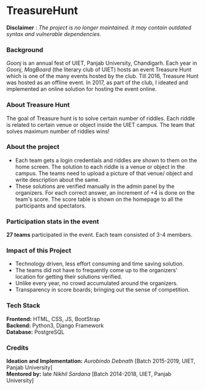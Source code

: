 # TreasureHunt

__Disclaimer__ : _The project is no longer maintained. It may contain outdated syntax and vulnerable dependencies._

### Background
_Goonj_ is an annual fest of UIET, Panjab University, Chandigarh. Each year in _Goonj_, _MagBoard_ (the literary club of UIET) hosts an event Treasure Hunt which is one of the many events hosted by the club. Till 2016, Treasure Hunt was hosted as an offline event. In 2017, as part of the club, I ideated and implemented an online solution for hosting the event online.  
 
### About Treasure Hunt
The goal of Treasure hunt is to solve certain number of riddles. Each riddle is related to certain venue or object inside the UIET campus. The team that solves maximum number of riddles wins!

### About the project
- Each team gets a login credentials and riddles are shown to them on the home screen. The solution to each riddle is a venue or object in the campus. The teams need to upload a picture of that venue/ object and write description about the same.
- These solutions are verified manually in the admin panel by the organizers. For each correct answer, an increment of +4 is done on the team's score. The score table is shown on the homepage to all the participants and spectators.

### Participation stats in the event
__27 teams__ participated in the event. Each team consisted of 3-4 members.

### Impact of this Project
- Technology driven, less effort consuming and time saving solution.
- The teams did not have to frequently come up to the organizers' location for getting their solutions verified. 
- Unlike every year, no crowd accumulated around the organizers.
- Transparency in score boards; bringing out the sense of competition.

### Tech Stack
__Frontend:__ HTML, CSS, JS, BootStrap  
__Backend:__ Python3, Django Framework  
__Database:__ PostgreSQL  

### Credits
__Ideation and Implementation:__ _Aurobindo Debnath_ [Batch 2015-2019, UIET, Panjab University]  
__Mentored by:__ late _Nikhil Sardana_ [Batch 2014-2018, UIET, Panjab University]
